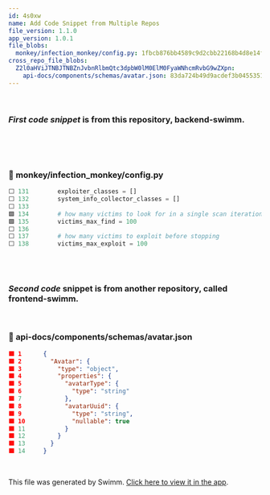 ```yaml
---
id: 4s0xw
name: Add Code Snippet from Multiple Repos
file_version: 1.1.0
app_version: 1.0.1
file_blobs:
  monkey/infection_monkey/config.py: 1fbcb876bb4589c9d2cbb22168b4d8e14f7177cc
cross_repo_file_blobs:
  Z2l0aHViJTNBJTNBZnJvbnRlbmQtc3dpbW0lM0ElM0FyaWNhcmRvbG9wZXpn:
    api-docs/components/schemas/avatar.json: 83da724b49d9acdef3b0455351b75d41e0861e4e
---
```


<br/>

### _First code snippet_ is from this repository, **backend-swimm.**

<br/>

<br/>

<!-- empty line --><br/>
<!-- NOTE-swimm-snippet: the lines below link your snippet to Swimm -->
### 📄 monkey/infection_monkey/config.py
```python
⬜ 131        exploiter_classes = []
⬜ 132        system_info_collector_classes = []
⬜ 133    
🟩 134        # how many victims to look for in a single scan iteration
🟩 135        victims_max_find = 100
⬜ 136    
⬜ 137        # how many victims to exploit before stopping
⬜ 138        victims_max_exploit = 100
```

<br/>

<br/>

### _Second code_ snippet is from another repository, called **frontend-swimm**.

<br/>


<!-- NOTE-swimm-snippet: the lines below link your snippet to Swimm -->
<!-- NOTE-swimm-repo ::Z2l0aHViJTNBJTNBZnJvbnRlbmQtc3dpbW0lM0ElM0FyaWNhcmRvbG9wZXpn:: -->
### 📄 api-docs/components/schemas/avatar.json
```json
🟩 1      {
🟩 2        "Avatar": {
🟩 3          "type": "object",
🟩 4          "properties": {
🟩 5            "avatarType": {
🟩 6              "type": "string"
🟩 7            },
🟩 8            "avatarUuid": {
🟩 9              "type": "string",
🟩 10             "nullable": true
🟩 11           }
🟩 12         }
🟩 13       }
🟩 14     }
```

<br/>

This file was generated by Swimm. [Click here to view it in the app](https://app.swimm.io/repos/Z2l0aHViJTNBJTNBYmFja2VuZC1zd2ltbSUzQSUzQXJpY2FyZG9sb3Blemc=/docs/4s0xw).
